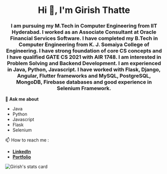 <h1 align="center">Hi 👋, I'm Girish Thatte</h1>
<h3 align="center">I am pursuing my M.Tech in Computer Engineering from IIT Hyderabad. I worked as an Associate Consultant at Oracle Financial Services Software. I have completed my B.Tech in Computer Engineering from K. J. Somaiya College of Engineering. I have strong foundation of core CS concepts and I have qualified GATE CS 2021 with AIR 1748. I am interested in Problem Solving and Backend Development. I am experienced in Java, Python, Javascript. I have worked with Flask, Django, Angular, Flutter frameworks and MySQL, PostgreSQL, MongoDB, Firebase databases and good experience in Selenium Framework. </h3>

💬 **Ask me about**
  - Java
  - Python
  - Javascript
  - Flask
  - Selenium

📫 How to reach me : 
 - [**LinkedIn**](https://linkedin.com/in/girish-thatte) <a href="https://linkedin.com/in/girish-thatte" target="_blank"></a>
 - [**Portfolio**](http://girishgr8.github.io/)

<p align="left"> <img src="https://github-readme-stats.vercel.app/api?username=girishgr8&show_icons=true&count_private=true&theme=algolia" alt="Girish's stats card"/> </p>
